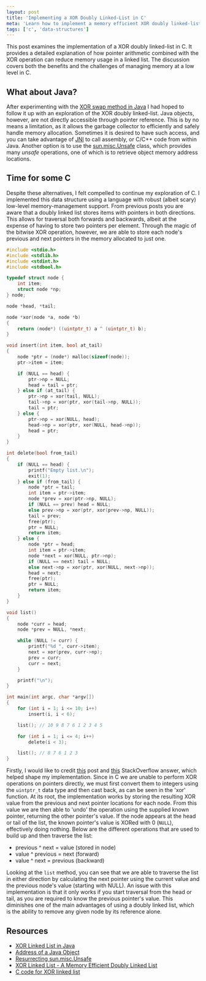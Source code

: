 ```yaml
---
layout: post
title: 'Implementing a XOR Doubly Linked-List in C'
meta: 'Learn how to implement a memory efficient XOR doubly linked-list in C for effective low-level memory management.'
tags: ['c', 'data-structures']
---
```


This post examines the implementation of a XOR doubly linked-list in C.
It provides a detailed explanation of how pointer arithmetic combined with the XOR operation can reduce memory usage in a linked list.
The discussion covers both the benefits and the challenges of managing memory at a low level in C.

<!--more-->

## What about Java?

After experimenting with the [XOR swap method in Java](../../2013/2013-12-29-experimenting-with-the-xor-swap-method-in-java/index.md) I had hoped to follow it up with an exploration of the XOR doubly linked-list.
Java objects, however, are not directly accessible through pointer reference.
This is by no means a limitation, as it allows the garbage collector to efficiently and safely handle memory allocation.
Sometimes it is desired to have such access, and you can take advantage of [JNI](http://en.wikipedia.org/wiki/Java_Native_Interface) to call assembly, or C/C++ code from within Java.
Another option is to use the [sun.misc.Unsafe](http://mishadoff.github.io/blog/java-magic-part-4-sun-dot-misc-dot-unsafe/) class, which provides many _unsafe_ operations, one of which is to retrieve object memory address locations.

## Time for some C

Despite these alternatives, I felt compelled to continue my exploration of C.
I implemented this data structure using a language with robust (albeit scary) low-level memory-management support.
From previous posts you are aware that a doubly linked list stores items with pointers in both directions.
This allows for traversal both forwards and backwards, albeit at the expense of having to store two pointers per element.
Through the magic of the bitwise XOR operation, however, we are able to store each node's previous and next pointers in the memory allocated to just one.

```c
#include <stdio.h>
#include <stdlib.h>
#include <stdint.h>
#include <stdbool.h>

typedef struct node {
    int item;
    struct node *np;
} node;

node *head, *tail;

node *xor(node *a, node *b)
{
    return (node*) ((uintptr_t) a ^ (uintptr_t) b);
}

void insert(int item, bool at_tail)
{
    node *ptr = (node*) malloc(sizeof(node));
    ptr->item = item;

    if (NULL == head) {
        ptr->np = NULL;
        head = tail = ptr;
    } else if (at_tail) {
        ptr->np = xor(tail, NULL);
        tail->np = xor(ptr, xor(tail->np, NULL));
        tail = ptr;
    } else {
        ptr->np = xor(NULL, head);
        head->np = xor(ptr, xor(NULL, head->np));
        head = ptr;
    }
}

int delete(bool from_tail)
{
    if (NULL == head) {
        printf("Empty list.\n");
        exit(1);
    } else if (from_tail) {
        node *ptr = tail;
        int item = ptr->item;
        node *prev = xor(ptr->np, NULL);
        if (NULL == prev) head = NULL;
        else prev->np = xor(ptr, xor(prev->np, NULL));
        tail = prev;
        free(ptr);
        ptr = NULL;
        return item;
    } else {
        node *ptr = head;
        int item = ptr->item;
        node *next = xor(NULL, ptr->np);
        if (NULL == next) tail = NULL;
        else next->np = xor(ptr, xor(NULL, next->np));
        head = next;
        free(ptr);
        ptr = NULL;
        return item;
    }
}

void list()
{
    node *curr = head;
    node *prev = NULL, *next;

    while (NULL != curr) {
        printf("%d ", curr->item);
        next = xor(prev, curr->np);
        prev = curr;
        curr = next;
    }

    printf("\n");
}

int main(int argc, char *argv[])
{
    for (int i = 1; i <= 10; i++)
        insert(i, i < 6);

    list(); // 10 9 8 7 6 1 2 3 4 5

    for (int i = 1; i <= 4; i++)
        delete(i < 3);

    list(); // 8 7 6 1 2 3
}
```

Firstly, I would like to credit [this](http://www.geeksforgeeks.org/xor-linked-list-a-memory-efficient-doubly-linked-list-set-2/) post and [this](http://stackoverflow.com/a/3532455) StackOverflow answer, which helped shape my implementation.
Since in C we are unable to perform XOR operations on pointers directly, we must first convert them to integers using the `uintptr_t` data type and then cast back, as can be seen in the 'xor' function.
At its root, the implementation works by storing the resulting XOR value from the previous and next pointer locations for each node.
From this value we are then able to 'undo' the operation using the supplied known pointer, returning the other pointer's value.
If the node appears at the head or tail of the list, the known pointer's value is XORed with 0 (`NULL`), effectively doing nothing.
Below are the different operations that are used to build up and then traverse the list:

- previous ^ next = value (stored in node)
- value ^ previous = next (forward)
- value ^ next = previous (backward)

Looking at the `list` method, you can see that we are able to traverse the list in either direction by calculating the next pointer using the current value and the previous node's value (starting with NULL).
An issue with this implementation is that it only works if you start traversal from the head or tail, as you are required to know the previous pointer's value.
This diminishes one of the main advantages of using a doubly linked list, which is the ability to remove any given node by its reference alone.

## Resources

- [XOR Linked List in Java](http://www.params.me/2011/06/xor-linked-list-in-java.html)
- [Address of a Java Object](http://javapapers.com/core-java/address-of-a-java-object/)
- [Resurrecting sun.misc.Unsafe](http://codethink.no-ip.org/wordpress/archives/712)
- [XOR Linked List - A Memory Efficient Doubly Linked List](http://www.geeksforgeeks.org/xor-linked-list-a-memory-efficient-doubly-linked-list-set-2/)
- [C code for XOR linked list](http://stackoverflow.com/questions/3531972/c-code-for-xor-linked-list)
